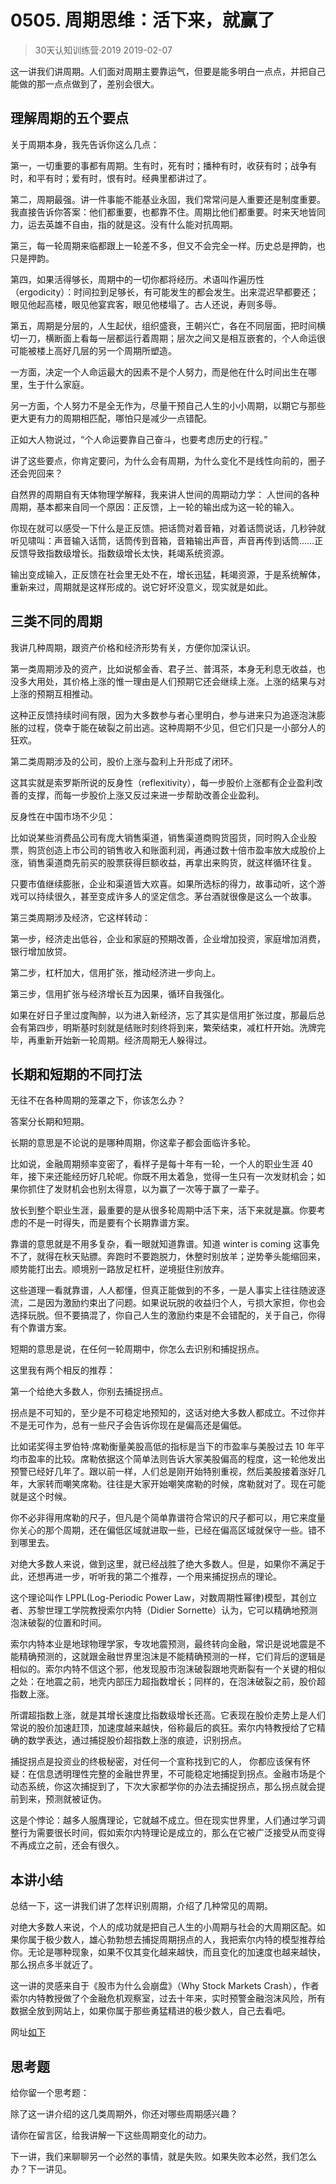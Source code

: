 # 0505. 周期思维：活下来，就赢了
> 30天认知训练营·2019
2019-02-07

这一讲我们讲周期。人们面对周期主要靠运气，但要是能多明白一点点，并把自己能做的那一点点做到了，差别会很大。

## 理解周期的五个要点
关于周期本身，我先告诉你这么几点：

第一，一切重要的事都有周期。生有时，死有时；播种有时，收获有时；战争有时，和平有时；爱有时，恨有时。经典里都讲过了。

第二，周期最强。讲一件事能不能基业永固，我们常常问是人重要还是制度重要。我直接告诉你答案：他们都重要，也都靠不住。周期比他们都重要。时来天地皆同力，运去英雄不自由，指的就是这。没有什么能对抗周期。

第三，每一轮周期来临都跟上一轮差不多，但又不会完全一样。历史总是押韵，也只是押韵。

第四，如果活得够长，周期中的一切你都将经历。术语叫作遍历性（ergodicity）：时间拉到足够长，有可能发生的都会发生。出来混迟早都要还；眼见他起高楼，眼见他宴宾客，眼见他楼塌了。古人还说，寿则多辱。

第五，周期是分层的，人生起伏，组织盛衰，王朝兴亡，各在不同层面，把时间横切一刀，横断面上看每一层都运行着周期；层次之间又是相互嵌套的，个人命运很可能被楼上高好几层的另一个周期所塑造。

一方面，决定一个人命运最大的因素不是个人努力，而是他在什么时间出生在哪里，生于什么家庭。

另一方面，个人努力不是全无作为，尽量干预自己人生的小小周期，以期它与那些更大更有力的周期相匹配，哪怕只是减少一点错配。

正如大人物说过，“个人命运要靠自己奋斗，也要考虑历史的行程。”

讲了这些要点，你肯定要问，为什么会有周期，为什么变化不是线性向前的，圈子还会兜回来？

自然界的周期自有天体物理学解释，我来讲人世间的周期动力学： 人世间的各种周期，基本都来自同一个原因：正反馈，上一轮的输出成为这一轮的输入。

你现在就可以感受一下什么是正反馈。把话筒对着音箱，对着话筒说话，几秒钟就听见啸叫：声音输入话筒，话筒传到音箱，音箱输出声音，声音再传到话筒……正反馈导致指数级增长。指数级增长太快，耗竭系统资源。

输出变成输入，正反馈在社会里无处不在，增长迅猛，耗竭资源，于是系统解体，重新来过，周期就是这样形成的。说它好坏没意义，现实就是如此。

## 三类不同的周期
我讲几种周期，跟资产价格和经济形势有关，方便你加深认识。

第一类周期涉及的资产，比如说郁金香、君子兰、普洱茶，本身无利息无收益，也没多大用处，其价格上涨的惟一理由是人们预期它还会继续上涨。上涨的结果与对上涨的预期互相推动。

这种正反馈持续时间有限，因为大多数参与者心里明白，参与进来只为追逐泡沫膨胀的过程，侥幸于能在破裂之前出逃。这种周期不少见，但它们只是一小部分人的狂欢。

第二类周期涉及的公司，股价上涨与盈利上升形成了闭环。

这其实就是索罗斯所说的反身性（reflexitivity），每一步股价上涨都有企业盈利改善的支撑，而每一步股价上涨又反过来进一步帮助改善企业盈利。

反身性在中国市场不少见：

比如说某些消费品公司有庞大销售渠道，销售渠道商购货囤货，同时购入企业股票，购货创造上市公司的销售收入和账面利润，再通过数十倍市盈率放大成股价上涨，销售渠道商先前买的股票获得巨额收益，再拿出来购货，就这样循环往复。

只要市值继续膨胀，企业和渠道皆大欢喜。如果所选标的得力，故事动听，这个游戏可以持续很久，甚至变成许多人的坚定信念。茅台酒就很像是这么一个故事。

第三类周期涉及经济，它这样转动：

第一步，经济走出低谷，企业和家庭的预期改善，企业增加投资，家庭增加消费，银行增加放贷。

第二步，杠杆加大，信用扩张，推动经济进一步向上。

第三步，信用扩张与经济增长互为因果，循环自我强化。

如果在好日子里过度陶醉，以为进入新经济，忘了其实是信用扩张过度，那最后总会有第四步，明斯基时刻就是结账时刻终将到来，繁荣结束，减杠杆开始。洗牌完毕，再重新开始新一轮周期。经济周期无人躲得过。

## 长期和短期的不同打法
无往不在各种周期的笼罩之下，你该怎么办？

答案分长期和短期。

长期的意思是不论说的是哪种周期，你这辈子都会面临许多轮。

比如说，金融周期频率变密了，看样子是每十年有一轮，一个人的职业生涯 40 年，接下来还能经历好几轮呢。你既不用太着急，觉得一生只有一次发财机会；如果你抓住了发财机会也别太得意，以为赢了一次等于赢了一辈子。

放长到整个职业生涯，最重要的是从很多轮周期中活下来，活下来就是赢。你要考虑的不是一时得失，而是要有个长期靠谱方案。

靠谱的意思就是不用多复杂，看一眼就知道靠谱。知道 winter is coming 这事免不了，就得在秋天贴膘。奔跑时不要跑脱力，休整时别放羊；逆势拳头能缩回来，顺势能打出去。顺境别一路放足杠杆，逆境挺住别放弃。

这些道理一看就靠谱，人人都懂，但真正能做到的不多，一是人事实上往往随波逐流，二是因为激励约束出了问题。如果说玩脱的收益归个人，亏损大家担，你也会选择玩脱。但不要搞混了，你自己人生的激励约束是不会错配的，关于自己，你得有个靠谱方案。

短期的意思是说，在任何一轮周期中，你怎么去识别和捕捉拐点。

这里我有两个相反的推荐：

第一个给绝大多数人，你别去捕捉拐点。

拐点是不可知的，至少是不可稳定地预知的，这话对绝大多数人都成立。不过你并不是无可作为，总有一些尺子会告诉你现在是偏高还是偏低。

比如诺奖得主罗伯特·席勒衡量美股高低的指标是当下的市盈率与美股过去 10 年平均市盈率的比较。席勒依据这个简单法则告诉大家美股偏高的程度，这一轮他发出预警已经好几年了。跟以前一样，人们总是刚开始特别重视，然后美股接着涨好几年，大家转而嘲笑席勒。往往是大家开始嘲笑席勒的时候，席勒就对了。现在可能就是这个时候。

你不必非得用席勒的尺子，但凡是个简单靠谱符合常识的尺子都可以，用它来度量你关心的那个周期，还在偏低区域就进取一些，已经在偏高区域就保守一些。错不到哪里去。

对绝大多数人来说，做到这里，就已经战胜了绝大多数人。但是，如果你不满足于此，还想再进一步，听听我的第二个推荐，一个用来捕捉拐点的理论。

这个理论叫作 LPPL(Log-Periodic Power Law，对数周期性幂律)模型，其创立者、苏黎世理工学院教授索尔内特（Didier Sornette）认为，它可以精确地预测泡沫破裂的位置和时间。

索尔内特本业是地球物理学家，专攻地震预测，最终转向金融，常识是说地震是不能精确预测的，这就跟金融世界里泡沫是不能精确预测的一样，它们背后的逻辑是相似的。索尔内特不信这个邪，他发现股市泡沫破裂跟地壳断裂有一个关键的相似之处：在地震之前，地壳内部压力超指数增长；同样的，在泡沫破裂之前，股价超指数上涨。

所谓超指数上涨，就是其增长速度比指数级增长还高。它表现在股价走势上是人们常说的股价加速赶顶，加速度越来越快，俗称最后的疯狂。索尔内特教授给了它精确的数学表达，通过捕捉股价超指数上涨的痕迹，识别拐点。

捕捉拐点是投资业的终极秘密，对任何一个宣称找到它的人， 你都应该保有怀疑：在信息透明理性完整的金融世界里，不可能稳定地捕捉到拐点。金融市场是个动态系统，你这次捕捉到了，下次大家都学你的办法去捕捉拐点，那么拐点就会提前到来，预测就被证伪。

这是个悖论：越多人服膺理论，它就越不成立。但在现实世界里，人们通过学习调整行为需要很长时间，假如索尔内特理论是成立的，那么在它被广泛接受从而变得不再成立之前，还会有很久。

## 本讲小结
总结一下，这一讲我们讲了怎样识别周期，介绍了几种常见的周期。

对绝大多数人来说，个人的成功就是把自己人生的小周期与社会的大周期区配。如果你属于极少数人，雄心勃勃想去捕捉周期拐点的人，我把索尔内特的模型推荐给你。无论是哪种现象，如果不仅其变化越来越快，而且变化的加速度也越来越快，那么拐点多半就近了。

这一讲的灵感来自于《股市为什么会崩盘》（Why Stock Markets Crash），作者索尔内特教授做了个金融危机观察室，过去十年来，实时预警金融泡沫风险，所有数据全放到网站上，如果你属于那些勇猛精进的极少数人，自己去看吧。

网址[如下](https://dwz.cn/L6PFv97i)

## 思考题
给你留一个思考题：

除了这一讲介绍的这几类周期外，你还对哪些周期感兴趣？

请你在留言区，给我讲解一下这些周期变化的动力。

下一讲，我们来聊聊另一个必然的事情，就是失败。如果失败本必然，我们怎么办？下一讲见。




